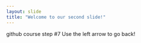 ```yaml
---
layout: slide
title: "Welcome to our second slide!"
---
```

github course step #7
Use the left arrow to go back!
